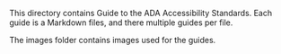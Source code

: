 This directory contains Guide to the ADA Accessibility Standards.
Each guide is a Markdown files, and there multiple guides per file.

The images folder contains images used for the guides.
